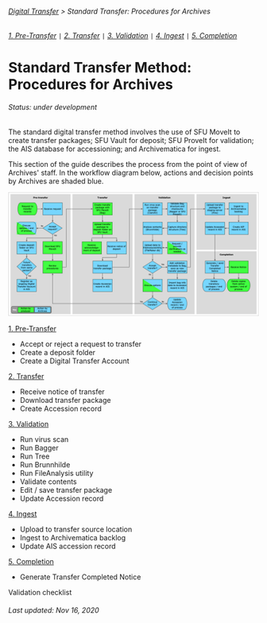 ###### [Digital Transfer](../../README.md) > Standard Transfer: Procedures for Archives
###### [1. Pre-Transfer](01-pre-transfer.md) `|` [2. Transfer](02-transfer.md) `|` [3. Validation](03-validation.md) `|` [4. Ingest](04-ingest.md) `|` [5. Completion](05-completion.md)

# Standard Transfer Method: Procedures for Archives
###### Status: under development
The standard digital transfer method involves the use of SFU MoveIt to create transfer packages; SFU Vault for deposit; SFU ProveIt for validation; the AIS database for accessioning; and Archivematica for ingest.

This section of the guide describes the process from the point of view of Archives' staff. In the workflow diagram below, actions and decision points by Archives are shaded blue.

![Workflow diagram](../../screenshots/digital-transfer-workflow.png)

[1. Pre-Transfer](01-pre-transfer.md)
- Accept or reject a request to transfer
- Create a deposit folder
- Create a Digital Transfer Account

[2. Transfer](02-transfer.md)
- Receive notice of transfer
- Download transfer package
- Create Accession record

[3. Validation](03-validation.md)
- Run virus scan
- Run Bagger
- Run Tree
- Run Brunnhilde
- Run FileAnalysis utility
- Validate contents
- Edit / save transfer package
- Update Accession record

[4. Ingest](04-ingest.md)
- Upload to transfer source location
- Ingest to Archivematica backlog
- Update AIS accession record

[5. Completion](05-completion.md)
- Generate Transfer Completed Notice

Validation checklist

###### Last updated: Nov 16, 2020

